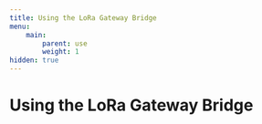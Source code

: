 ```yaml
---
title: Using the LoRa Gateway Bridge
menu:
    main:
        parent: use
        weight: 1
hidden: true
---
```


# Using the LoRa Gateway Bridge
